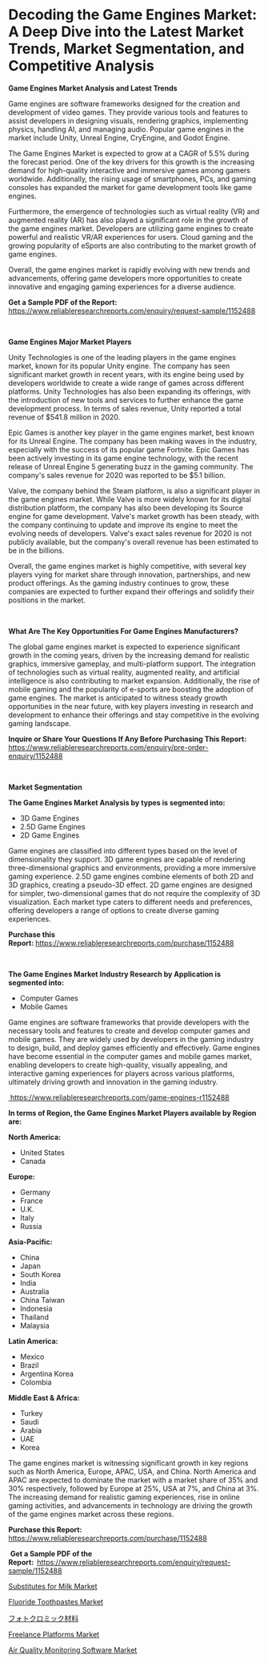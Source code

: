 <p><h1>Decoding the Game Engines Market: A Deep Dive into the Latest Market Trends, Market Segmentation, and Competitive Analysis</h1></p><p><strong>Game Engines Market Analysis and Latest Trends</strong></p>
<p><p>Game engines are software frameworks designed for the creation and development of video games. They provide various tools and features to assist developers in designing visuals, rendering graphics, implementing physics, handling AI, and managing audio. Popular game engines in the market include Unity, Unreal Engine, CryEngine, and Godot Engine.</p><p>The Game Engines Market is expected to grow at a CAGR of 5.5% during the forecast period. One of the key drivers for this growth is the increasing demand for high-quality interactive and immersive games among gamers worldwide. Additionally, the rising usage of smartphones, PCs, and gaming consoles has expanded the market for game development tools like game engines.</p><p>Furthermore, the emergence of technologies such as virtual reality (VR) and augmented reality (AR) has also played a significant role in the growth of the game engines market. Developers are utilizing game engines to create powerful and realistic VR/AR experiences for users. Cloud gaming and the growing popularity of eSports are also contributing to the market growth of game engines.</p><p>Overall, the game engines market is rapidly evolving with new trends and advancements, offering game developers more opportunities to create innovative and engaging gaming experiences for a diverse audience.</p></p>
<p><strong>Get a Sample PDF of the Report:&nbsp;</strong> <a href="https://www.reliableresearchreports.com/enquiry/request-sample/1152488">https://www.reliableresearchreports.com/enquiry/request-sample/1152488</a></p>
<p>&nbsp;</p>
<p><strong>Game Engines Major Market Players</strong></p>
<p><p>Unity Technologies is one of the leading players in the game engines market, known for its popular Unity engine. The company has seen significant market growth in recent years, with its engine being used by developers worldwide to create a wide range of games across different platforms. Unity Technologies has also been expanding its offerings, with the introduction of new tools and services to further enhance the game development process. In terms of sales revenue, Unity reported a total revenue of $541.8 million in 2020.</p><p>Epic Games is another key player in the game engines market, best known for its Unreal Engine. The company has been making waves in the industry, especially with the success of its popular game Fortnite. Epic Games has been actively investing in its game engine technology, with the recent release of Unreal Engine 5 generating buzz in the gaming community. The company's sales revenue for 2020 was reported to be $5.1 billion.</p><p>Valve, the company behind the Steam platform, is also a significant player in the game engines market. While Valve is more widely known for its digital distribution platform, the company has also been developing its Source engine for game development. Valve's market growth has been steady, with the company continuing to update and improve its engine to meet the evolving needs of developers. Valve's exact sales revenue for 2020 is not publicly available, but the company's overall revenue has been estimated to be in the billions. </p><p>Overall, the game engines market is highly competitive, with several key players vying for market share through innovation, partnerships, and new product offerings. As the gaming industry continues to grow, these companies are expected to further expand their offerings and solidify their positions in the market.</p></p>
<p>&nbsp;</p>
<p><strong>What Are The Key Opportunities For Game Engines Manufacturers?</strong></p>
<p><p>The global game engines market is expected to experience significant growth in the coming years, driven by the increasing demand for realistic graphics, immersive gameplay, and multi-platform support. The integration of technologies such as virtual reality, augmented reality, and artificial intelligence is also contributing to market expansion. Additionally, the rise of mobile gaming and the popularity of e-sports are boosting the adoption of game engines. The market is anticipated to witness steady growth opportunities in the near future, with key players investing in research and development to enhance their offerings and stay competitive in the evolving gaming landscape.</p></p>
<p><strong>Inquire or Share Your Questions If Any Before Purchasing This Report:</strong> <a href="https://www.reliableresearchreports.com/enquiry/pre-order-enquiry/1152488">https://www.reliableresearchreports.com/enquiry/pre-order-enquiry/1152488</a></p>
<p>&nbsp;</p>
<p><strong>Market Segmentation</strong></p>
<p><strong>The Game Engines Market Analysis by types is segmented into:</strong></p>
<p><ul><li>3D Game Engines</li><li>2.5D Game Engines</li><li>2D Game Engines</li></ul></p>
<p><p>Game engines are classified into different types based on the level of dimensionality they support. 3D game engines are capable of rendering three-dimensional graphics and environments, providing a more immersive gaming experience. 2.5D game engines combine elements of both 2D and 3D graphics, creating a pseudo-3D effect. 2D game engines are designed for simpler, two-dimensional games that do not require the complexity of 3D visualization. Each market type caters to different needs and preferences, offering developers a range of options to create diverse gaming experiences.</p></p>
<p><strong>Purchase this Report:&nbsp;</strong><a href="https://www.reliableresearchreports.com/purchase/1152488">https://www.reliableresearchreports.com/purchase/1152488</a></p>
<p>&nbsp;</p>
<p><strong>The Game Engines Market Industry Research by Application is segmented into:</strong></p>
<p><ul><li>Computer Games</li><li>Mobile Games</li></ul></p>
<p><p>Game engines are software frameworks that provide developers with the necessary tools and features to create and develop computer games and mobile games. They are widely used by developers in the gaming industry to design, build, and deploy games efficiently and effectively. Game engines have become essential in the computer games and mobile games market, enabling developers to create high-quality, visually appealing, and interactive gaming experiences for players across various platforms, ultimately driving growth and innovation in the gaming industry.</p></p>
<p><a href="https://www.reliableresearchreports.com/game-engines-r1152488">&nbsp;https://www.reliableresearchreports.com/game-engines-r1152488</a></p>
<p><strong>In terms of Region, the Game Engines Market Players available by Region are:</strong></p>
<p>
    <p> <strong> North America: </strong>
        <ul>
            <li>United States</li>
            <li>Canada</li>
        </ul>
        </p> 
    <p> <strong> Europe: </strong>
        <ul>
            <li>Germany</li>
            <li>France</li>
            <li>U.K.</li>
            <li>Italy</li>
            <li>Russia</li>
        </ul>
        </p> 
    <p> <strong> Asia-Pacific: </strong>
        <ul>
            <li>China</li>
            <li>Japan</li>
            <li>South Korea</li>
            <li>India</li>
            <li>Australia</li>
            <li>China Taiwan</li>
            <li>Indonesia</li>
            <li>Thailand</li>
            <li>Malaysia</li>
        </ul>
        </p> 
    <p> <strong> Latin America: </strong>
        <ul>
            <li>Mexico</li>
            <li>Brazil</li>
            <li>Argentina Korea</li>
            <li>Colombia</li>
        </ul>
        </p> 
    <p> <strong> Middle East & Africa: </strong>
        <ul>
            <li>Turkey</li>
            <li>Saudi</li>
            <li>Arabia</li>
            <li>UAE</li>
            <li>Korea</li>
        </ul>
    </p>
    </p>
<p><p>The game engines market is witnessing significant growth in key regions such as North America, Europe, APAC, USA, and China. North America and APAC are expected to dominate the market with a market share of 35% and 30% respectively, followed by Europe at 25%, USA at 7%, and China at 3%. The increasing demand for realistic gaming experiences, rise in online gaming activities, and advancements in technology are driving the growth of the game engines market across these regions.</p></p>
<p><strong>Purchase this Report: </strong><a href="https://www.reliableresearchreports.com/purchase/1152488">https://www.reliableresearchreports.com/purchase/1152488</a></p>
<p>&nbsp;<strong>Get a Sample PDF of the Report:&nbsp;&nbsp;</strong><a href="https://www.reliableresearchreports.com/enquiry/request-sample/1152488">https://www.reliableresearchreports.com/enquiry/request-sample/1152488</a></p>
<p><strong></strong></p>
<p><p><a href="https://www.linkedin.com/pulse/substitutes-milk-market-size-trends-complete-industry-iia9c">Substitutes for Milk Market</a></p><p><a href="https://issuu.com/reportprime-2/docs/fluoride-toothpastes-market-size-2030.pptx">Fluoride Toothpastes Market</a></p><p><a href="https://github.com/klon646/Market-Research-Report-List-1/blob/main/554264560788.md">フォトクロミック材料</a></p><p><a href="https://github.com/Angelnienowdseej3e45z3p8c/Market-Research-Report-List-2/blob/main/freelance-platforms-market.md">Freelance Platforms Market</a></p><p><a href="https://github.com/brentleyjimmiealvaradoz4l1rea/Market-Research-Report-List-2/blob/main/air-quality-monitoring-software-market.md">Air Quality Monitoring Software Market</a></p></p>